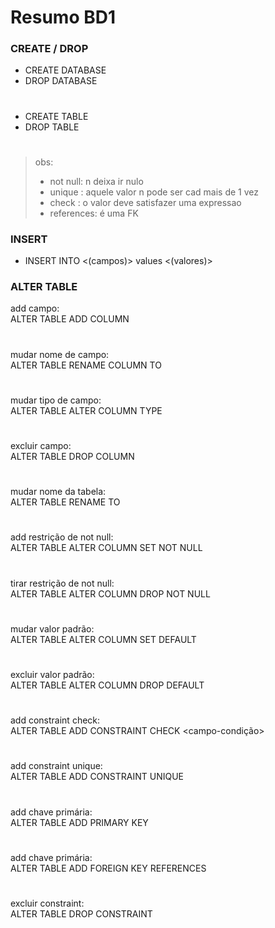 # Resumo BD1

### CREATE / DROP 

- CREATE DATABASE  
- DROP DATABASE  
  #
- CREATE TABLE  
- DROP TABLE  
  #
> obs: 
>   - not null: n deixa ir nulo
>  - unique  : aquele valor n pode ser cad mais de 1 vez
>  - check   : o valor deve satisfazer uma expressao
>  - references: é uma FK


### INSERT

- INSERT INTO <nome-tabela> <(campos)> values <(valores)>

### ALTER TABLE

add campo:  
 ALTER TABLE <nome-tabela> ADD COLUMN <campo e tipo>
 #

mudar nome de campo:  
ALTER TABLE <nome-tabela> RENAME COLUMN <nome-antigo> TO <nome-novo>
 #

mudar tipo de campo:  
ALTER TABLE <nome-tabela> ALTER COLUMN <campo> TYPE <tipo>
 #

excluir campo:  
ALTER TABLE <nome-tabela> DROP COLUMN <campo>
 #

mudar nome da tabela:  
ALTER TABLE <nome-tabela> RENAME TO <nome-novo>
 #

add restrição de not null:  
ALTER TABLE <nome-tabela> ALTER COLUMN <campo> SET NOT NULL
 #

tirar restrição de not null:  
ALTER TABLE <nome-tabela> ALTER COLUMN <campo> DROP NOT NULL
 #

mudar valor padrão:  
ALTER TABLE <nome-tabela> ALTER COLUMN <campo> SET DEFAULT <valor>
 #

excluir valor padrão:  
ALTER TABLE <nome-tabela> ALTER COLUMN <campo> DROP DEFAULT
 #

add constraint check:  
ALTER TABLE <nome-tabela> ADD CONSTRAINT <nome-contraint> CHECK <campo-condição>
 #

add constraint unique:  
ALTER TABLE <nome-tabela> ADD CONSTRAINT <nome-contraint> UNIQUE <campo>
 #

add chave primária:  
ALTER TABLE <nome-tabela> ADD PRIMARY KEY <campo>
 #

add chave primária:  
ALTER TABLE <nome-tabela> ADD FOREIGN KEY <campo> REFERENCES <tabela-estrangeira>
 #

excluir constraint:  
ALTER TABLE <nome-tabela> DROP CONSTRAINT <nome-constraint>


